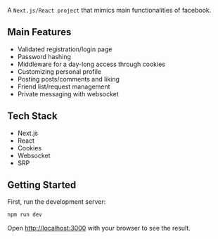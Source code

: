 A ```Next.js/React project``` that mimics main functionalities of facebook.

## Main Features

 - Validated registration/login page
 - Password hashing
 - Middleware for a day-long access through cookies
 - Customizing personal profile
 - Posting posts/comments and liking
 - Friend list/request management
 - Private messaging with websocket

## Tech Stack

 - Next.js
 - React
 - Cookies
 - Websocket
 - SRP

## Getting Started

First, run the development server:

```bash
npm run dev
```

Open [http://localhost:3000](http://localhost:3000) with your browser to see the result.
